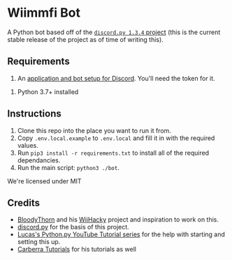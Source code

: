 # Wiimmfi Bot

A Python bot based off of the [`discord.py 1.3.4` project](https://discordpy.readthedocs.io/en/v1.3.4/) (this is the current stable release of the project as of time of writing this).

## Requirements
1. An [application and bot setup for Discord](https://discord.com/developers/). You'll need the token for it.
<!-- 1. A mysql database with login information to log into a db.
1. A redis database for the user system. -> currently used. -->
1. Python 3.7+ installed

## Instructions
1. Clone this repo into the place you want to run it from.
1. Copy `.env.local.example` to `.env.local` and fill it in with the required values.
1. Run `pip3 install -r requirements.txt` to install all of the required dependancies.
1. Run the main script: `python3 ./bot`.

We're licensed under MIT

## Credits
* [BloodyThorn](https://github.com/bloodythorn) and his [WiiHacky](https://github.com/bloodythorn/wiihacky/) project and inspiration to work on this.
* [discord.py](https://github.com/Rapptz/discord.py) for the basis of this project.
* [Lucas's Python.py YouTube Tutorial series](https://www.youtube.com/playlist?list=PLW3GfRiBCHOhfVoiDZpSz8SM_HybXRPzZ) for the help with starting and setting this up.
* [Carberra Tutorials](https://www.youtube.com/playlist?list=PLYeOw6sTSy6ZGyygcbta7GcpI8a5-Cooc) for his tutorials as well
